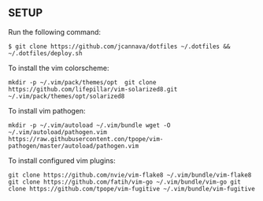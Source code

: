 ## SETUP
Run the following command:

`$ git clone https://github.com/jcannava/dotfiles ~/.dotfiles && ~/.dotfiles/deploy.sh`

To install the vim colorscheme:

`mkdir -p ~/.vim/pack/themes/opt 
git clone https://github.com/lifepillar/vim-solarized8.git ~/.vim/pack/themes/opt/solarized8`

To install vim pathogen:

`mkdir -p ~/.vim/autoload ~/.vim/bundle
wget -O ~/.vim/autoload/pathogen.vim https://raw.githubusercontent.con/tpope/vim-pathogen/master/autoload/pathogen.vim
`

To install configured vim plugins:

`
git clone https://github.com/nvie/vim-flake8 ~/.vim/bundle/vim-flake8
git clone https://github.com/fatih/vim-go ~/.vim/bundle/vim-go
git clone https://github.com/tpope/vim-fugitive ~/.vim/bundle/vim-fugitive
`
